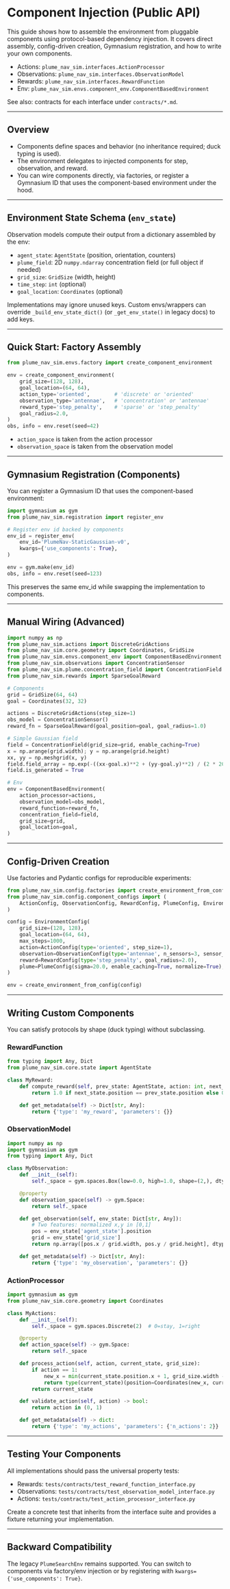 # Component Injection (Public API)

This guide shows how to assemble the environment from pluggable components using
protocol-based dependency injection. It covers direct assembly, config-driven
creation, Gymnasium registration, and how to write your own components.

- Actions: `plume_nav_sim.interfaces.ActionProcessor`
- Observations: `plume_nav_sim.interfaces.ObservationModel`
- Rewards: `plume_nav_sim.interfaces.RewardFunction`
- Env: `plume_nav_sim.envs.component_env.ComponentBasedEnvironment`

See also: contracts for each interface under `contracts/*.md`.

---

## Overview

- Components define spaces and behavior (no inheritance required; duck typing is used).
- The environment delegates to injected components for step, observation, and reward.
- You can wire components directly, via factories, or register a Gymnasium ID that
  uses the component-based environment under the hood.

---

## Environment State Schema (`env_state`)

Observation models compute their output from a dictionary assembled by the env:

- `agent_state`: `AgentState` (position, orientation, counters)
- `plume_field`: 2D `numpy.ndarray` concentration field (or full object if needed)
- `grid_size`: `GridSize` (width, height)
- `time_step`: `int` (optional)
- `goal_location`: `Coordinates` (optional)

Implementations may ignore unused keys. Custom envs/wrappers can override
`_build_env_state_dict()` (or `_get_env_state()` in legacy docs) to add keys.

---

## Quick Start: Factory Assembly

```python
from plume_nav_sim.envs.factory import create_component_environment

env = create_component_environment(
    grid_size=(128, 128),
    goal_location=(64, 64),
    action_type='oriented',        # 'discrete' or 'oriented'
    observation_type='antennae',   # 'concentration' or 'antennae'
    reward_type='step_penalty',    # 'sparse' or 'step_penalty'
    goal_radius=2.0,
)
obs, info = env.reset(seed=42)
```

- `action_space` is taken from the action processor
- `observation_space` is taken from the observation model

---

## Gymnasium Registration (Components)

You can register a Gymnasium ID that uses the component-based environment:

```python
import gymnasium as gym
from plume_nav_sim.registration import register_env

# Register env id backed by components
env_id = register_env(
    env_id='PlumeNav-StaticGaussian-v0',
    kwargs={'use_components': True},
)

env = gym.make(env_id)
obs, info = env.reset(seed=123)
```

This preserves the same env_id while swapping the implementation to components.

---

## Manual Wiring (Advanced)

```python
import numpy as np
from plume_nav_sim.actions import DiscreteGridActions
from plume_nav_sim.core.geometry import Coordinates, GridSize
from plume_nav_sim.envs.component_env import ComponentBasedEnvironment
from plume_nav_sim.observations import ConcentrationSensor
from plume_nav_sim.plume.concentration_field import ConcentrationField
from plume_nav_sim.rewards import SparseGoalReward

# Components
grid = GridSize(64, 64)
goal = Coordinates(32, 32)

actions = DiscreteGridActions(step_size=1)
obs_model = ConcentrationSensor()
reward_fn = SparseGoalReward(goal_position=goal, goal_radius=1.0)

# Simple Gaussian field
field = ConcentrationField(grid_size=grid, enable_caching=True)
x = np.arange(grid.width); y = np.arange(grid.height)
xx, yy = np.meshgrid(x, y)
field.field_array = np.exp(-((xx-goal.x)**2 + (yy-goal.y)**2) / (2 * 20.0**2))).astype(np.float32)
field.is_generated = True

# Env
env = ComponentBasedEnvironment(
    action_processor=actions,
    observation_model=obs_model,
    reward_function=reward_fn,
    concentration_field=field,
    grid_size=grid,
    goal_location=goal,
)
```

---

## Config-Driven Creation

Use factories and Pydantic configs for reproducible experiments:

```python
from plume_nav_sim.config.factories import create_environment_from_config
from plume_nav_sim.config.component_configs import (
    ActionConfig, ObservationConfig, RewardConfig, PlumeConfig, EnvironmentConfig,
)

config = EnvironmentConfig(
    grid_size=(128, 128),
    goal_location=(64, 64),
    max_steps=1000,
    action=ActionConfig(type='oriented', step_size=1),
    observation=ObservationConfig(type='antennae', n_sensors=3, sensor_distance=2.0),
    reward=RewardConfig(type='step_penalty', goal_radius=2.0),
    plume=PlumeConfig(sigma=20.0, enable_caching=True, normalize=True),
)

env = create_environment_from_config(config)
```

---

## Writing Custom Components

You can satisfy protocols by shape (duck typing) without subclassing.

### RewardFunction

```python
from typing import Any, Dict
from plume_nav_sim.core.state import AgentState

class MyReward:
    def compute_reward(self, prev_state: AgentState, action: int, next_state: AgentState, plume_field: Any) -> float:
        return 1.0 if next_state.position == prev_state.position else 0.0

    def get_metadata(self) -> Dict[str, Any]:
        return {'type': 'my_reward', 'parameters': {}}
```

### ObservationModel

```python
import numpy as np
import gymnasium as gym
from typing import Any, Dict

class MyObservation:
    def __init__(self):
        self._space = gym.spaces.Box(low=0.0, high=1.0, shape=(2,), dtype=np.float32)

    @property
    def observation_space(self) -> gym.Space:
        return self._space

    def get_observation(self, env_state: Dict[str, Any]):
        # Two features: normalized x,y in [0,1]
        pos = env_state['agent_state'].position
        grid = env_state['grid_size']
        return np.array([pos.x / grid.width, pos.y / grid.height], dtype=np.float32)

    def get_metadata(self) -> Dict[str, Any]:
        return {'type': 'my_observation', 'parameters': {}}
```

### ActionProcessor

```python
import gymnasium as gym
from plume_nav_sim.core.geometry import Coordinates

class MyActions:
    def __init__(self):
        self._space = gym.spaces.Discrete(2)  # 0=stay, 1=right

    @property
    def action_space(self) -> gym.Space:
        return self._space

    def process_action(self, action, current_state, grid_size):
        if action == 1:
            new_x = min(current_state.position.x + 1, grid_size.width - 1)
            return type(current_state)(position=Coordinates(new_x, current_state.position.y), orientation=current_state.orientation)
        return current_state

    def validate_action(self, action) -> bool:
        return action in (0, 1)

    def get_metadata(self) -> dict:
        return {'type': 'my_actions', 'parameters': {'n_actions': 2}}
```

---

## Testing Your Components

All implementations should pass the universal property tests:

- Rewards: `tests/contracts/test_reward_function_interface.py`
- Observations: `tests/contracts/test_observation_model_interface.py`
- Actions: `tests/contracts/test_action_processor_interface.py`

Create a concrete test that inherits from the interface suite and provides a fixture
returning your implementation.

---

## Backward Compatibility

The legacy `PlumeSearchEnv` remains supported. You can switch to components via
factory/env injection or by registering with `kwargs={'use_components': True}`.
